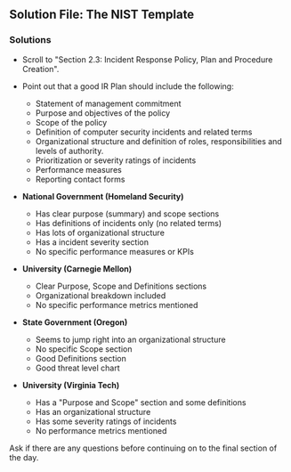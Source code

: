 ## Solution File: The NIST Template

### Solutions

- Scroll to "Section 2.3: Incident Response Policy, Plan and Procedure Creation".

- Point out that a good IR Plan should include the following:

  - Statement of management commitment
  - Purpose and objectives of the policy
  - Scope of the policy
  - Definition of computer security incidents and related terms
  - Organizational structure and definition of roles, responsibilities and levels of authority.
  - Prioritization or severity ratings of incidents
  - Performance measures
  - Reporting contact forms

- **National Government (Homeland Security)**

  - Has clear purpose (summary) and scope sections
  - Has definitions of incidents only (no related terms)
  - Has lots of organizational structure
  - Has a incident severity section
  - No specific performance measures or KPIs

- **University (Carnegie Mellon)**
  - Clear Purpose, Scope and Definitions sections
  - Organizational breakdown included
  - No specific performance metrics mentioned

- **State Government (Oregon)**
  - Seems to jump right into an organizational structure
  - No specific Scope section
  - Good Definitions section
  - Good threat level chart

- **University (Virginia Tech)**
  - Has a "Purpose and Scope" section and some definitions
  - Has an organizational structure
  - Has some severity ratings of incidents
  - No performance metrics mentioned

Ask if there are any questions before continuing on to the final section of the day. 